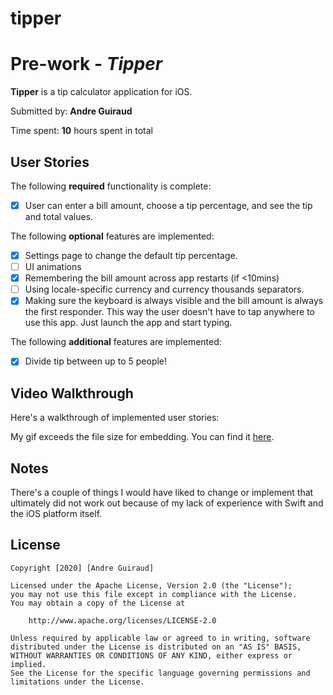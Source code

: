 # tipper
# Pre-work - *Tipper*

**Tipper** is a tip calculator application for iOS.

Submitted by: **Andre Guiraud**

Time spent: **10** hours spent in total

## User Stories

The following **required** functionality is complete:

* [x] User can enter a bill amount, choose a tip percentage, and see the tip and total values.

The following **optional** features are implemented:
* [x] Settings page to change the default tip percentage.
* [ ] UI animations
* [x] Remembering the bill amount across app restarts (if <10mins)
* [ ] Using locale-specific currency and currency thousands separators.
* [x] Making sure the keyboard is always visible and the bill amount is always the first responder. This way the user doesn't have to tap anywhere to use this app. Just launch the app and start typing.

The following **additional** features are implemented:

- [x] Divide tip between up to 5 people!


## Video Walkthrough 

Here's a walkthrough of implemented user stories:

My gif exceeds the file size for embedding. You can find it [here](https://i.imgur.com/cptDdt4.gif).

## Notes

There's a couple of things I would have liked to change or implement that ultimately did not work out because of my lack of experience with Swift and the iOS platform itself. 



## License

    Copyright [2020] [Andre Guiraud]

    Licensed under the Apache License, Version 2.0 (the "License");
    you may not use this file except in compliance with the License.
    You may obtain a copy of the License at

        http://www.apache.org/licenses/LICENSE-2.0

    Unless required by applicable law or agreed to in writing, software
    distributed under the License is distributed on an "AS IS" BASIS,
    WITHOUT WARRANTIES OR CONDITIONS OF ANY KIND, either express or implied.
    See the License for the specific language governing permissions and
    limitations under the License.

